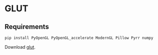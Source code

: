 # GLUT

## Requirements

```shell
pip install PyOpenGL PyOpenGL_accelerate ModernGL Pillow Pyrr numpy
```

Download [glut](https://www.opengl.org/resources/libraries/glut/glut_downloads.php).
